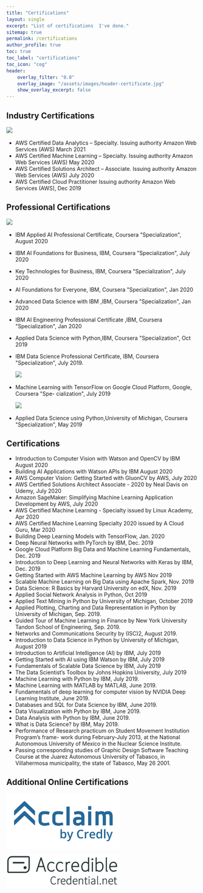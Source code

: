 ```yaml
---
title: "Certifications"
layout: single
excerpt: "List of certifications  I've done."
sitemap: true
permalink: /certifications
author_profile: true
toc: true
toc_label: "certifications"
toc_icon: "cog"
header:
    overlay_filter: "0.0"
    overlay_image: "/assets/images/header-certificate.jpg"
    show_overlay_excerpt: false
---
```

## Industry Certifications
<p float="left"> 
    <img src="https://github.com/ruslanmv/ruslanmv.github.io/raw/master/assets/images/awslogo.png" width="120" /> 
        </p>

- AWS Certified Data Analytics – Specialty. Issuing authority Amazon Web Services (AWS) March 2021
- AWS Certified Machine Learning – Specialty.  Issuing authority Amazon Web Services (AWS) May 2020
- AWS Certified Solutions Architect – Associate.  Issuing authority Amazon Web Services (AWS)  July 2020
- AWS Certified Cloud Practitioner Issuing authority Amazon Web Services (AWS), Dec 2019
## Professional Certifications
<p float="left"> 
    <img src="https://github.com/ruslanmv/ruslanmv.github.io/raw/master/assets/images/IBM-logo.jpg" width="120" /> 
        </p>

- IBM Applied AI Professional Certificate, Coursera "Specialization", August 2020

- IBM AI Foundations for Business, IBM, Coursera "Specialization", July 2020

- Key Technologies for Business, IBM, Coursera "Specialization", July 2020

- AI Foundations for Everyone, IBM, Coursera "Specialization", Jan 2020

- Advanced Data Science with IBM ,IBM, Coursera "Specialization", Jan 2020

- IBM AI Engineering Professional Certificate ,IBM, Coursera "Specialization", Jan 2020

- Applied Data Science with Python,IBM, Coursera "Specialization", Oct 2019

- IBM Data Science Professional Certificate, IBM, Coursera "Specialization", July 2019.

  <p float="left"> 
      <img src="https://github.com/ruslanmv/ruslanmv.github.io/raw/master/assets/images/google.jpg" width="190" /> 
          </p>

- Machine Learning with TensorFlow on Google Cloud Platform, Google, Coursera "Spe- cialization", July 2019

  <p float="left"> 
      <img src="https://github.com/ruslanmv/ruslanmv.github.io/raw/master/assets/images/michigan.jpg" width="120" /> 
          </p>

- Applied Data Science using Python,University of Michigan, Coursera "Specialization", May 2019
## Certifications
- Introduction to Computer Vision with Watson and OpenCV by IBM
August 2020
- Building AI Applications with Watson APIs by IBM
August 2020
-  AWS Computer Vision: Getting Started with GluonCV by AWS, July 2020
-  AWS Certified Solutions Architect Associate - 2020 by Neal Davis on Udemy, July 2020
- Amazon SageMaker: Simplifying Machine Learning Application Development by AWS, July 2020
- AWS Certified Machine Learning - Specialty issued by Linux Academy, Apr 2020
-  AWS Certified Machine Learning Specialty 2020 issued by A Cloud Guru, Mar 2020
-  Building Deep Learning Models with TensorFlow, Jan. 2020
- Deep Neural Networks with PyTorch by IBM, Dec. 2019
- Google Cloud Platform Big Data and Machine Learning Fundamentals, Dec. 2019
-  Introduction to Deep Learning and Neural Networks with Keras by IBM, Dec. 2019
- Getting Started with AWS Machine Learning by AWS Nov 2019
- Scalable Machine Learning on Big Data using Apache Spark, Nov. 2019
- Data Science: R Basics by Harvard University on edX, Nov. 2019
- Applied Social Network Analysis in Python, Oct 2019
- Applied Text Mining in Python by University of Michigan, October 2019
- Applied Plotting, Charting and Data Representation in Python by University of Michigan, Sep. 2019.
- Guided Tour of Machine Learning in Finance by New York University Tandon School of Engineering, Sep. 2019.
- Networks and Communications Security by (ISC)2, August 2019.
- Introduction to Data Science in Python by University of Michigan, August 2019
- Introduction to Artificial Intelligence (AI) by IBM, July 2019
- Getting Started with AI using IBM Watson by IBM, July 2019
- Fundamentals of Scalable Data Science by IBM, July 2019
- The Data Scientist’s Toolbox by Johns Hopkins University, July 2019
- Machine Learning with Python by IBM, July 2019.
- Machine Learning with MATLAB by MATLAB, June 2019.
- Fundamentals of deep learning for computer vision by NVIDIA Deep Learning Institute, June 2019.
- Databases and SQL for Data Science by IBM, June 2019.
- Data Visualization with Python by IBM, June 2019.
- Data Analysis with Python by IBM, June 2019.
- What is Data Science? by IBM, May 2019.
- Performance of Research practicum on Student Movement Institution Program’s frame- work during February-July 2013, at the National Autonomous University of Mexico in the Nuclear Science Institute.
- Passing corresponding studies of Graphic Design Software Teaching Course at the Juarez Autonomous University of Tabasco, in Villahermosa municipality, the state of Tabasco, May 26 2001.

## Additional Online Certifications

<p><a href="https://www.youracclaim.com/users/ruslan-idelfonso-magana-vsevolodovna/badges" title="Redirect Acclaim">  
<img src="../assets/images/acclaim.png" width="300" alt="homepage" /></a></p>
<p><a href="https://www.credential.net/profile/ruslanidelfonsomaganavsevodovna/wallet" title="Redirect Credentials">   
<img src="../assets/images/accredible.svg" width="300" alt="homepage" />  
</a></p>




<script async defer src="https://buttons.github.io/buttons.js"></script>
